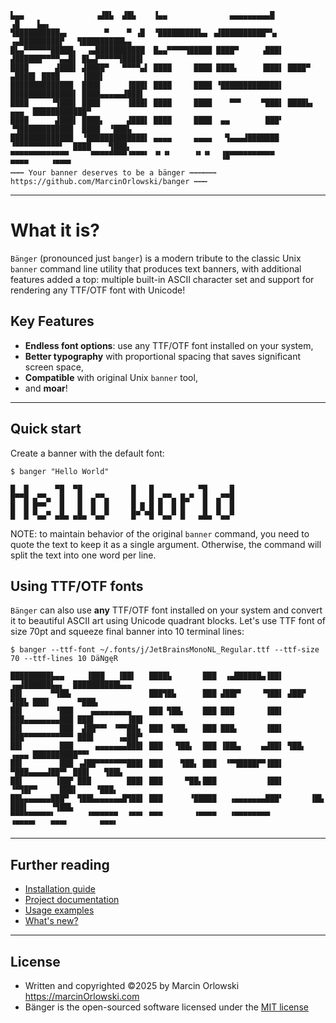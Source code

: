 ```ascii
▙▄▄                ▗▟█▙  ▟█▙    ▐▄▄              ▄▄▄▄▄▄▄▄▄█             ▗█    ▙▄▖
▜██████████▄▖        ▀    ▀ ▗█  ▝█████████▙▄ ▗▟██████████▀▚▖   ▗▄█████████▛   ▜█████████▙▄
█▙▄▀▀▀▀▀▀█████▖  ▗▄███████████  █▄▄▀▀▀▀▜█████ ████▀     ▗███▌ ▟██████▀▀▀▀▄▄█▌ █▙▄▛▀▀▀▀▜████▌
████      ▟███▌ ▟████▀   ▀▀▀▀▄▌ ████     ████ ████▖     ▐███▌ ████▀    ▄████▌ ████     ▐███▌
██████████████  ████      ▐███▌ ████     ████ ▝█████████████▌ ██████████████▌ ████▄▄▄▄▄▟███▌
████     ▝▜███▌ ████      ▐███▌ ████     ████    ▀▀▘    ▀███▌ ████▙▖     ▄▄▄  ████████████▀
████      ▟███▌ ████▖     ▟███▌ ████     ████  ▄▄        ███▘ ▝▜████████████  ████  ▝███▙
██████████████  ▝█████████████▌ ▄▄▄▄     ▄▄▄▄   ▜▄▄▄▟███████    ▝▀▀▀▀▀▀▀▀▀▀▘  ████    ▜███▖
▀▀▀▀▀▀▀▀▀▀▀▀▀     ▀▀▀▀▀▀▀▀▝▀▀▀▘ ▝▘▝▘     ▝▘▝▘  ▐█▀▀▀▀▀▀▀▀▀▀                   ▀▀▀▀     ▝▀▀▀▘
┅┅┅ Your banner deserves to be a bänger ┅┅┅┅┅┅ https://github.com/MarcinOrlowski/banger ┅┅┅
```

---

# What it is?

`Bänger` (pronounced just `banger`) is a modern tribute to the classic Unix `banner` command line
utility that produces text banners, with additional features added a top:  multiple built-in ASCII
character set and support for rendering any TTF/OTF font with Unicode!

## Key Features

- **Endless font options**: use any TTF/OTF font installed on your system,
- **Better typography**  with proportional spacing that saves significant screen space,
- **Compatible** with original Unix `banner` tool,
- and **moar**!

---

## Quick start

Create a banner with the default font:

```ascii
$ banger "Hello World"

█  █      ▀█  ▀█           █   █          ▀█     █
█▀▀█ ▄▀▀▄  █   █  ▄▀▀▄     █   █ ▄▀▀▄ █▄▀  █  ▄▀▀█
█  █ █▀▀   █   █  █  █     █ █ █ █  █ █    █  █  █
█  █ ▀▄▄▀ ▄█▄ ▄█▄ ▀▄▄▀     █▀ ▀█ ▀▄▄▀ █   ▄█▄ ▀▄▄▀
```

NOTE: to maintain behavior of the original `banner` command, you need to quote the text to keep it
as a single argument. Otherwise, the command will split the text into one word per line.

## Using TTF/OTF fonts

`Bänger` can also use **any** TTF/OTF font installed on your system and convert it to beautiful
ASCII art using Unicode quadrant blocks. Let's use TTF font of size 70pt and squeeze final banner
into 10 terminal lines:

```ascii
$ banger --ttf-font ~/.fonts/j/JetBrainsMonoNL_Regular.ttf --ttf-size 70 --ttf-lines 10 DäNgęR

█████████▙▄▄     ▐███   ▐██▌   ████▙       ███  ▗▄██████▄▐██▌  ▗▄▟██████▙▄▖  ██████████▙▄▄
██▌      ▀▜██▖                 ███▜█▙      ███ ▟██▛▘    ▝▜██▌ ▟██▛      ▜██▙ ███▌      ▀███▖
██▌       ▝███    ▄▄▄▄▄▄▄▄▄    ███ ▜██▖    ███ ███       ▐██▌ ███▄▄▄▄▄▄▄▄███ ███▌       ▐██▌
██▌        ███  ▟██▀▀▘ ▝▀▀██▙  ███  ▜██▖   ███ ███▖      ▐██▌ ███▀▀▀▀▀▀▀▀▀▀▀ ███▌     ▗▄██▛▘
██▌        ███     ▄▄▄▄▄▄▄███▌ ███   ▜██▖  ███ ▐██▙▖    ▄▟██▌ ▜██▖      ▗▄▄▄ ██████████▀▀▘
██▌        ███ ▗▟██▀▀▀▀▀▀▀███▌ ███    ▜██▖ ███  ▝▀▜████▛▀▐██▌  ▀███▄▄▄▄▟██▀▘ ███▌   ▜██▙
██▌       ▐██▛ ███        ███▌ ███     ▀██▖███           ▐██▌     ▝▀▜█▛▀     ███▌    ▝███▖
██▙▄▄▄▄▄▄███▀  ▜██▙▄▄▄▄▄▄█▜██▌ ███      ▝█████   ▗▄▄▄▄▄▄▄███▘      ▐█▙       ███▌     ▝▜██▙
▀▀▀▀▀▀▀▀▀▘       ▝▀▀▀▀▀▀  ▝▀▀▘ ▀▀▀       ▝▀▀▀▀   ▝▀▀▀▀▀▀▀▀          ▝▀▀▀▀▘   ▀▀▀▘       ▀▀▀▘
```

---

## Further reading

- [Installation guide](docs/README.md#installation)
- [Project documentation](docs/README.md)
- [Usage examples](docs/README.md#usage)
- [What's new?](CHANGES.md)

---

## License

- Written and copyrighted &copy;2025 by Marcin Orlowski <https://marcinOrlowski.com>
- Bänger is the open-sourced software licensed under
  the [MIT license](http://opensource.org/licenses/MIT)
